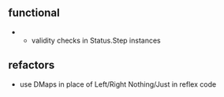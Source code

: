 ## functional

- + validity checks in Status.Step instances

## refactors

- use DMaps in place of Left/Right Nothing/Just in reflex code
